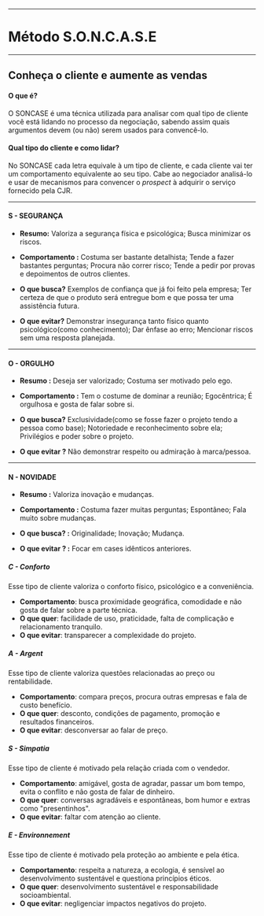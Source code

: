 ----------------------------------------------------------


# Método S.O.N.C.A.S.E


--------------------------------------------------------

## Conheça o cliente e aumente as vendas

#### O que é?

O SONCASE é uma técnica utilizada para analisar com qual tipo de cliente você está lidando no processo da negociação, sabendo assim quais argumentos devem (ou não) serem usados para convencê-lo.

#### Qual tipo do cliente e como lidar?

No SONCASE cada letra equivale à um tipo de cliente, e cada cliente vai ter um comportamento equivalente ao seu tipo. Cabe ao negociador analisá-lo e usar de mecanismos para convencer o *prospect* à adquirir o serviço fornecido pela CJR.

------------------------------------------
#### S - SEGURANÇA


* **Resumo:** Valoriza a segurança física e psicológica; Busca minimizar os riscos.		

* **Comportamento :** Costuma ser bastante detalhista; Tende a fazer bastantes perguntas; Procura não correr risco; Tende a pedir por provas e depoimentos de outros clientes.

* **O que busca?** Exemplos de confiança que já foi feito pela empresa; Ter certeza de que o produto será entregue bom e que possa ter uma assistência futura.

* **O que evitar?** Demonstrar insegurança tanto físico quanto psicológico(como conhecimento); Dar ênfase ao erro; Mencionar riscos sem uma resposta planejada.

-------------------------------------------

#### O - ORGULHO

* **Resumo :** Deseja ser valorizado; Costuma ser motivado pelo ego.

* **Comportamento :** Tem o costume de dominar a reunião; Egocêntrica; É orgulhosa e gosta de falar sobre si.

* **O que busca?** Exclusividade(como se fosse fazer o projeto tendo a pessoa como base); Notoriedade e reconhecimento sobre ela; Privilégios e poder sobre o projeto.

* **O que evitar ?** Não demonstrar respeito ou admiração à marca/pessoa.

--------------------------------------------

#### N - NOVIDADE

*  **Resumo :** Valoriza inovação e mudanças.

* **Comportamento :** Costuma fazer muitas perguntas; Espontâneo; Fala muito sobre mudanças.

* **O que busca? :** Originalidade; Inovação; Mudança.

* **O que evitar ? :**  Focar em cases idênticos anteriores.



##### C - Conforto

Esse tipo de cliente valoriza o conforto físico, psicológico e a conveniência.

* **Comportamento**: busca proximidade geográfica, comodidade e não gosta de falar sobre a parte técnica.
* **O que quer**: facilidade de uso, praticidade, falta de complicação e relacionamento tranquilo.
* **O que evitar**: transparecer a complexidade do projeto.

##### A - Argent

Esse tipo de cliente valoriza questões relacionadas ao preço ou rentabilidade.

* **Comportamento**: compara preços, procura outras empresas e fala de custo benefício.
* **O que quer**: desconto, condições de pagamento, promoção e resultados financeiros.
* **O que evitar**: desconversar ao falar de preço.

##### S - Simpatia

Esse tipo de cliente é motivado pela relação criada com o vendedor.

* **Comportamento**: amigável, gosta de agradar, passar um bom tempo, evita o conflito e não gosta de falar de dinheiro.
* **O que quer**: conversas agradáveis e espontâneas, bom humor e extras como "presentinhos".
* **O que evitar**: faltar com atenção ao cliente.

##### E - Environnement

Esse tipo de cliente é motivado pela proteção ao ambiente e pela ética.

* **Comportamento**: respeita a natureza, a ecologia, é sensível ao desenvolvimento sustentável e questiona princípios éticos.
* **O que quer**: desenvolvimento sustentável e responsabilidade socioambiental.
* **O que evitar**: negligenciar impactos negativos do projeto.
